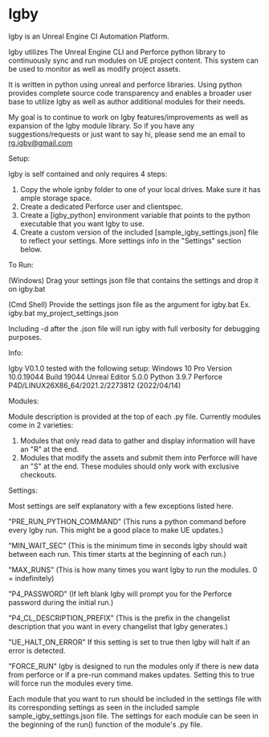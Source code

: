 # Igby

Igby is an Unreal Engine CI Automation Platform.

Igby utilizes The Unreal Engine CLI and Perforce python library to continuously sync and run modules on UE project content. This system can be used to monitor as well as modify project assets.

It is written in python using unreal and perforce libraries. Using python provides complete source code transparency and enables a broader user base to utilize Igby as well as author additional modules for their needs.

My goal is to continue to work on Igby features/improvements as well as expansion of the Igby module library. So if you have any suggestions/requests or just want to say hi, please send me an email to rg.igby@gmail.com


Setup:

Igby is self contained and only requires 4 steps:
1. Copy the whole ignby folder to one of your local drives. Make sure it has ample storage space.
2. Create a dedicated Perforce user and clientspec.
3. Create a [igby_python] environment variable that points to the python executable that you want Igby to use.
4. Create a custom version of the included [sample_igby_settings.json] file to reflect your settings. More settings info in the "Settings" section below.


To Run:

(Windows) Drag your settings json file that contains the settings and drop it on igby.bat

(Cmd Shell) Provide the settings json file as the argument for igby.bat Ex. igby.bat my_project_settings.json

Including -d after the .json file will run igby with full verbosity for debugging purposes.


Info:

Igby V0.1.0 tested with the following setup:
Windows 10 Pro Version 10.0.19044 Build 19044
Unreal Editor 5.0.0
Python 3.9.7
Perforce P4D/LINUX26X86_64/2021.2/2273812 (2022/04/14)


Modules:

Module description is provided at the top of each .py file.
Currently modules come in 2 varieties:
1. Modules that only read data to gather and display information will have an "R" at the end.
2. Modules that modify the assets and submit them into Perforce will have an "S" at the end. These modules should only work with exclusive checkouts.


Settings:

Most settings are self explanatory with a few exceptions listed here.

"PRE_RUN_PYTHON_COMMAND" (This runs a python command before every Igby run. This might be a good place to make UE updates.)

"MIN_WAIT_SEC" (This is the minimum time in seconds Igby should wait between each run. This timer starts at the beginning of each run.)

"MAX_RUNS" (This is how many times you want Igby to run the modules. 0 = indefinitely)

"P4_PASSWORD" (If left blank Igby will prompt you for the Perforce password during the initial run.)

"P4_CL_DESCRIPTION_PREFIX" (This is the prefix in the changelist description that you want in every changelist that Igby generates.)

"UE_HALT_ON_ERROR" If this setting is set to true then Igby will halt if an error is detected.

"FORCE_RUN" Igby is designed to run the modules only if there is new data from perforce or if a pre-run command makes updates. Setting this to true will force run the modules every time.

Each module that you want to run should be included in the settings file with its corresponding settings as seen in the included sample sample_igby_settings.json file. The settings for each module can be seen in the beginning of the run() function of the module's .py file.
